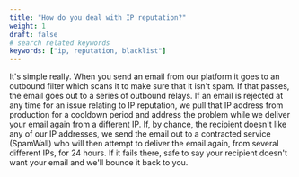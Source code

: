 ```yaml
---
title: "How do you deal with IP reputation?"
weight: 1
draft: false
# search related keywords
keywords: ["ip, reputation, blacklist"]
---
```


It's simple really. When you send an email from our platform it goes to an outbound filter which scans it to make sure that it isn't spam. If that passes, the email goes out to a series of outbound relays. If an email is rejected at any time for an issue relating to IP reputation, we pull that IP address from production for a cooldown period and address the problem while we deliver your email again from a different IP. If, by chance, the recipient doesn't like any of our IP addresses, we send the email out to a contracted service (SpamWall) who will then attempt to deliver the email again, from several different IPs, for 24 hours. If it fails there, safe to say your recipient doesn't want your email and we'll bounce it back to you.